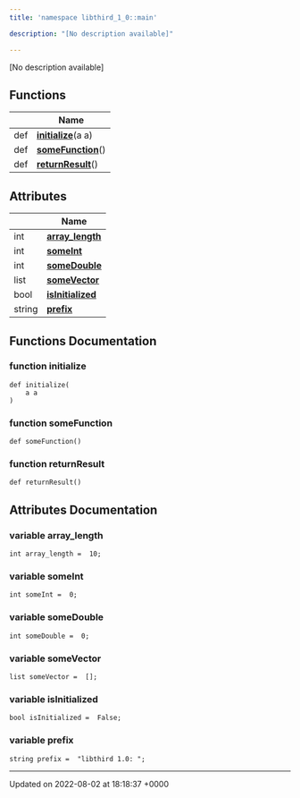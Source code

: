 ```yaml
---
title: 'namespace libthird_1_0::main'

description: "[No description available]"

---
```







[No description available]

## Functions

|                | Name           |
| -------------- | -------------- |
| def | **[initialize](/documentation/code/gambit_sphinx/namespaces/namespacelibthird__1__0_1_1main/#function-initialize)**(a a) |
| def | **[someFunction](/documentation/code/gambit_sphinx/namespaces/namespacelibthird__1__0_1_1main/#function-somefunction)**() |
| def | **[returnResult](/documentation/code/gambit_sphinx/namespaces/namespacelibthird__1__0_1_1main/#function-returnresult)**() |

## Attributes

|                | Name           |
| -------------- | -------------- |
| int | **[array_length](/documentation/code/gambit_sphinx/namespaces/namespacelibthird__1__0_1_1main/#variable-array-length)**  |
| int | **[someInt](/documentation/code/gambit_sphinx/namespaces/namespacelibthird__1__0_1_1main/#variable-someint)**  |
| int | **[someDouble](/documentation/code/gambit_sphinx/namespaces/namespacelibthird__1__0_1_1main/#variable-somedouble)**  |
| list | **[someVector](/documentation/code/gambit_sphinx/namespaces/namespacelibthird__1__0_1_1main/#variable-somevector)**  |
| bool | **[isInitialized](/documentation/code/gambit_sphinx/namespaces/namespacelibthird__1__0_1_1main/#variable-isinitialized)**  |
| string | **[prefix](/documentation/code/gambit_sphinx/namespaces/namespacelibthird__1__0_1_1main/#variable-prefix)**  |


## Functions Documentation

### function initialize

```
def initialize(
    a a
)
```


### function someFunction

```
def someFunction()
```


### function returnResult

```
def returnResult()
```



## Attributes Documentation

### variable array_length

```
int array_length =  10;
```


### variable someInt

```
int someInt =  0;
```


### variable someDouble

```
int someDouble =  0;
```


### variable someVector

```
list someVector =  [];
```


### variable isInitialized

```
bool isInitialized =  False;
```


### variable prefix

```
string prefix =  "libthird 1.0: ";
```





-------------------------------

Updated on 2022-08-02 at 18:18:37 +0000